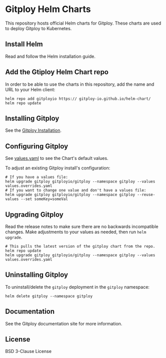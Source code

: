 # Gitploy Helm Charts

This repository hosts official Helm charts for Gitploy. These charts are used to deploy Gitploy to Kubernetes.

## Install Helm

Read and follow the Helm installation guide.

## Add the Gtiploy Helm Chart repo

In order to be able to use the charts in this repository, add the name and URL to your Helm client:

```console
helm repo add gitployio https:// gitploy-io.github.io/helm-chart/
helm repo update
```

## Installing Gitploy

See the [Gitploy Installation](./docs/install.md).

## Configuring Gitploy

See [values.yaml](./charts/gitploy/values.yaml) to see the Chart's default values. 

To adjust an existing Gitploy install's configuration:

```console
# If you have a values file:
helm upgrade gitploy gitployio/gitploy --namespace gitploy --values values.overrides.yaml
# If you want to change one value and don't have a values file:
helm upgrade gitploy gitployio/gitploy --namespace gitploy --reuse-values --set someKey=someVal
```

## Upgrading Gitploy

Read the release notes to make sure there are no backwards incompatible changes.  Make adjustments to your values as needed, then run `helm upgrade`.


```console
# This pulls the latest version of the gitploy chart from the repo.
helm repo update
helm upgrade gitploy gitployio/gitploy --namespace gitploy --values values.overrides.yaml
```

## Uninstalling Gitploy

To uninstall/delete the `gitploy` deployment in the `gitploy` namespace:

```console
helm delete gitploy --namespace gitploy
```

## Documentation

See the Gitploy documentation site for more information.

## License

BSD 3-Clause License
